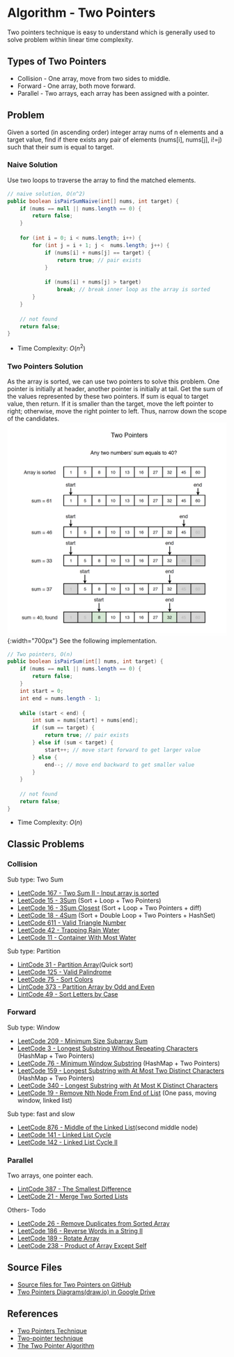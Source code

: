 # Algorithm - Two Pointers

Two pointers technique is easy to understand which is generally used to solve problem within linear time complexity.

## Types of Two Pointers

* Collision - One array, move from two sides to middle.
* Forward - One array, both move forward.
* Parallel - Two arrays, each array has been assigned with a pointer.

## Problem

Given a sorted (in ascending order) integer array nums of n elements and a target value, find if there exists any pair of elements (nums[i], nums[j], i!=j) such that their sum is equal to target.

### Naive Solution

Use two loops to traverse the array to find the matched elements.

```java
// naive solution, O(n^2)
public boolean isPairSumNaive(int[] nums, int target) {
    if (nums == null || nums.length == 0) {
        return false;
    }

    for (int i = 0; i < nums.length; i++) {
        for (int j = i + 1; j <  nums.length; j++) {
            if (nums[i] + nums[j] == target) {
                return true; // pair exists
            }

            if (nums[i] + nums[j] > target)
                break; // break inner loop as the array is sorted
        }
    }

    // not found
    return false;
}
```

* Time Complexity: $O(n^2)$

### Two Pointers Solution

As the array is sorted, we can use two pointers to solve this problem. One pointer is initially at header, another pointer is initially at tail. Get the sum of the values represented by these two pointers. If sum is equal to target value, then return. If it is smaller than the target, move the left pointer to right; otherwise, move the right pointer to left. Thus, narrow down the scope of the candidates.
![image](../assets/images/algorithm/1212/two_pointers.png){:width="700px"}
See the following implementation.

```java
// Two pointers, O(n)
public boolean isPairSum(int[] nums, int target) {
    if (nums == null || nums.length == 0) {
        return false;
    }
    int start = 0;
    int end = nums.length - 1;

    while (start < end) {
        int sum = nums[start] + nums[end];
        if (sum == target) {
            return true; // pair exists
        } else if (sum < target) {
            start++; // move start forward to get larger value
        } else {
            end--; // move end backward to get smaller value
        }
    }

    // not found
    return false;
}
```

* Time Complexity: $O(n)$

## Classic Problems

### Collision

Sub type: Two Sum

* [LeetCode 167 - Two Sum II - Input array is sorted](https://leetcode.com/problems/two-sum-ii-input-array-is-sorted/)
* [LeetCode 15 - 3Sum](https://leetcode.com/problems/3sum/) (Sort + Loop + Two Pointers)
* [LeetCode 16 - 3Sum Closest](https://leetcode.com/problems/3sum-closest/) (Sort + Loop + Two Pointers + diff)
* [LeetCode 18 - 4Sum](https://leetcode.com/problems/4sum/) (Sort + Double Loop + Two Pointers + HashSet)
* [LeetCode 611 - Valid Triangle Number](https://leetcode.com/problems/valid-triangle-number)
* [LeetCode 42 - Trapping Rain Water](https://leetcode.com/problems/trapping-rain-water)
* [LeetCode 11 - Container With Most Water](https://leetcode.com/problems/container-with-most-water/)

Sub type: Partition

* [LintCode 31 - Partition Array](https://www.lintcode.com/problem/partition-array/)(Quick sort)
* [LeetCode 125 - Valid Palindrome](https://leetcode.com/problems/valid-palindrome/)
* [LeetCode 75 - Sort Colors](https://leetcode.com/problems/sort-colors/)
* [LintCode 373 - Partition Array by Odd and Even](https://www.lintcode.com/problem/partition-array-by-odd-and-even)
* [LintCode 49 - Sort Letters by Case](https://www.lintcode.com/problem/sort-letters-by-case/)

### Forward

Sub type: Window

* [LeetCode 209 - Minimum Size Subarray Sum](https://leetcode.com/problems/minimum-size-subarray-sum/)
* [LeetCode 3 - Longest Substring Without Repeating Characters](https://leetcode.com/problems/longest-substring-without-repeating-characters) (HashMap + Two Pointers)
* [LeetCode 76 - Minimum Window Substring](https://leetcode.com/problems/minimum-window-substring) (HashMap + Two Pointers)
* [LeetCode 159 - Longest Substring with At Most Two Distinct Characters](https://leetcode.com/problems/longest-substring-with-at-most-two-distinct-characters) (HashMap + Two Pointers)
* [LeetCode 340 - Longest Substring with At Most K Distinct Characters](https://leetcode.com/problems/longest-substring-with-at-most-k-distinct-characters)
* [LeetCode 19 - Remove Nth Node From End of List](https://leetcode.com/problems/remove-nth-node-from-end-of-list) (One pass, moving window, linked list)

Sub type: fast and slow

* [LeetCode 876 - Middle of the Linked List](https://leetcode.com/problems/middle-of-the-linked-list)(second middle node)
* [LeetCode 141 - Linked List Cycle](https://leetcode.com/problems/linked-list-cycle)
* [LeetCode 142 - Linked List Cycle II](https://leetcode.com/problems/linked-list-cycle-ii)

### Parallel

Two arrays, one pointer each.

* [LintCode 387 - The Smallest Difference](https://www.lintcode.com/problem/the-smallest-difference/)
* [LeetCode 21 - Merge Two Sorted Lists](https://leetcode.com/problems/merge-two-sorted-lists/)

Others- Todo

* [LeetCode 26 - Remove Duplicates from Sorted Array](https://leetcode.com/problems/remove-duplicates-from-sorted-array/)
* [LeetCode 186 - Reverse Words in a String II](https://leetcode.com/problems/reverse-words-in-a-string-ii/)
* [LeetCode 189 - Rotate Array](https://leetcode.com/problems/rotate-array/)
* [LeetCode 238 - Product of Array Except Self](https://leetcode.com/problems/product-of-array-except-self/)

## Source Files

* [Source files for Two Pointers on GitHub](https://github.com/jojozhuang/dsa-java/tree/master/alg-two-pointers)
* [Two Pointers Diagrams(draw.io) in Google Drive](https://drive.google.com/file/d/1T7XqbPqwcxXaaDt2RR9sNAfpe-QlALZU/view?usp=sharing)

## References

* [Two Pointers Technique](https://www.geeksforgeeks.org/two-pointers-technique/)
* [Two-pointer technique](https://leetcode.com/articles/two-pointer-technique/)
* [The Two Pointer Algorithm](https://tp-iiita.quora.com/The-Two-Pointer-Algorithm)
